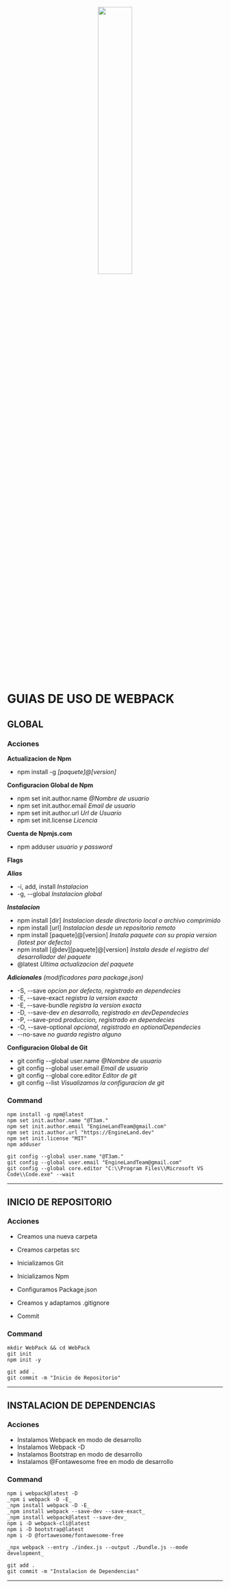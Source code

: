 <p align="center">
	<img src="logo-team-21.png" width="40%"/>
</p>

# GUIAS DE USO DE WEBPACK

## GLOBAL

<!-- Acciones -->

### Acciones

**Actualizacion de Npm**

- npm install -g _[paquete]@[version]_

**Configuracion Global de Npm**

- npm set init.author.name _@Nombre de usuario_
- npm set init.author.email _Email de usuario_
- npm set init.author.url _Url de Usuario_
- npm set init.license _Licencia_

**Cuenta de Npmjs.com**

- npm adduser _usuario y password_

**Flags**

**_Alias_**

- -i, add, install _Instalacion_
- -g, --global _Instalacion global_

**_Instalacion_**

- npm install [dir] _Instalacion desde directorio local o archivo comprimido_
- npm install [url] _Instalacion desde un repositorio remoto_
- npm install [paquete]@[version] _Instala paquete con su propia version (latest por defecto)_
- npm install [@dev][paquete]@[version] _Instala desde el registro del desarrollador del paquete_
- @latest _Ultima actualizacion del paquete_

**_Adicionales_** _(modificadores para package.json)_

- -S, --save _opcion por defecto, registrado en dependecies_
- -E, --save-exact _registra la version exacta_
- -E, --save-bundle _registra la version exacta_
- -D, --save-dev _en desarrollo, registrado en devDependecies_
- -P, --save-prod _produccion, registrado en dependecies_
- -O, --save-optional _opcional, registrado en optionalDependecies_
- --no-save _no guarda registro alguno_

**Configuracion Global de Git**

- git config --global user.name _@Nombre de usuario_
- git config --global user.email _Email de usuario_
- git config --global core.editor _Editor de git_
- git config --list _Visualizamos la configuracion de git_

<!-- Acciones -->

<!-- Command -->

### Command

```
npm install -g npm@latest
npm set init.author.name "@T3am."
npm set init.author.email "EngineLandTeam@gmail.com"
npm set init.author.url "https://EngineLand.dev"
npm set init.license "MIT"
npm adduser

git config --global user.name "@T3am."
git config --global user.email "EngineLandTeam@gmail.com"
git config --global core.editor "C:\\Program Files\\Microsoft VS Code\\Code.exe" --wait
```

<!-- Command -->

---

## INICIO DE REPOSITORIO

<!-- Acciones -->

### Acciones

- Creamos una nueva carpeta
- Creamos carpetas src
- Inicializamos Git
- Inicializamos Npm
- Configuramos Package.json
- Creamos y adaptamos .gitignore

- Commit

<!-- Acciones -->

<!-- Command -->

### Command

```
mkdir WebPack && cd WebPack
git init
npm init -y

git add .
git commit -m "Inicio de Repositorio"
```

<!-- Command -->

---

## INSTALACION DE DEPENDENCIAS

<!-- Acciones -->

### Acciones

- Instalamos Webpack en modo de desarrollo
- Instalamos Webpack -D
- Instalamos Bootstrap en modo de desarrollo
- Instalamos @Fontawesome free en modo de desarrollo

<!-- Acciones -->

<!-- Command -->

### Command

```
npm i webpack@latest -D
_npm i webpack -D -E_
_npm install webpack -D -E_
_npm install webpack --save-dev --save-exact_
_npm install webpack@latest --save-dev_
npm i -D webpack-cli@latest
npm i -D bootstrap@latest
npm i -D @fortawesome/fontawesome-free

_npx webpack --entry ./index.js --output ./bundle.js --mode development_

git add .
git commit -m "Instalacion de Dependencias"

```

<!-- Command -->

---
